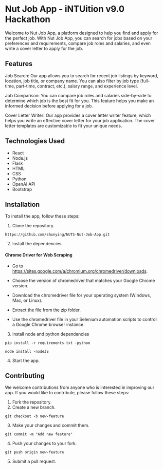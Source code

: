 # Nut Job App - iNTUition v9.0 Hackathon

Welcome to Nut Job App, a platform designed to help you find and apply for the perfect job. With Nut Job App, you can search for jobs based on your preferences and requirements, compare job roles and salaries, and even write a cover letter to apply for the job.

Features
---------------
Job Search: Our app allows you to search for recent job listings by keyword, location, job title, or company name. You can also filter by job type (full-time, part-time, contract, etc.), salary range, and experience level.

Job Comparison: You can compare job roles and salaries side-by-side to determine which job is the best fit for you. This feature helps you make an informed decision before applying for a job.

Cover Letter Writer: Our app provides a cover letter writer feature, which helps you write an effective cover letter for your job application. The cover letter templates are customizable to fit your unique needs.

Technologies Used
---------------
* React
* Node.js
* Flask
* HTML
* CSS
* Python
* OpenAI API
* Bootstrap

Installation
------------------------------
To install the app, follow these steps:

1. Clone the repository.
```properties
https://github.com/shxnying/NUTS-Nut-Job-App.git
```  
2. Install the dependencies.

  #### Chrome Driver for Web Scraping ####
  * Go to https://sites.google.com/a/chromium.org/chromedriver/downloads.
  
  * Choose the version of chromedriver that matches your Google Chrome version.
  
  * Download the chromedriver file for your operating system (Windows, Mac, or Linux).
  
  * Extract the file from the zip folder.
  
  * Use the chromedriver file in your Selenium automation scripts to control a Google Chrome browser instance.
  
 3. Install node and python dependencies
 ```properties
 pip install -r requirements.txt -python
   ```  
```properties
node install -nodeJS
 ```  

4. Start the app.

Contributing
---------------
We welcome contributions from anyone who is interested in improving our app. If you would like to contribute, please follow these steps:

1. Fork the repository.
2. Create a new branch.
```properties
git checkout -b new-feature
```  
3. Make your changes and commit them.
```properties
git commit -m "Add new feature"
```  
4. Push your changes to your fork.
```properties
git push origin new-feature

``` 
5. Submit a pull request.
